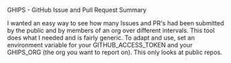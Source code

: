 GHIPS - GitHub Issue and Pull Request Summary

I wanted an easy way to see how many Issues and PR's had been submitted by the public and by members of an org over different intervals. This tool does what I needed and is fairly generic. To adapt and use, set an environment variable for your GITHUB_ACCESS_TOKEN and your GHIPS_ORG (the org you want to report on). This only looks at public repos.
